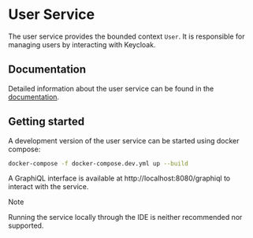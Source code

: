 # User Service

The user service provides the bounded context `User`. It is responsible for managing users by interacting with Keycloak.

## Documentation

Detailed information about the user service can be found in the [documentation](https://misarch.github.io/docs/docs/dev-manuals/services/user).


## Getting started

A development version of the user service can be started using docker compose:

```bash
docker-compose -f docker-compose.dev.yml up --build
```
A GraphiQL interface is available at http://localhost:8080/graphiql to interact with the service.

> [!NOTE]
> Running the service locally through the IDE is neither recommended nor supported.